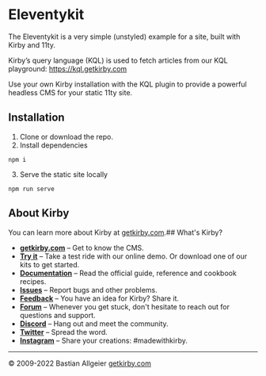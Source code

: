 # Eleventykit

The Eleventykit is a very simple (unstyled) example for a site, built with Kirby and 11ty.

Kirby’s query language (KQL) is used to fetch articles from our KQL playground: https://kql.getkirby.com

Use your own Kirby installation with the KQL plugin to provide a powerful headless CMS for your static 11ty site.

## Installation

1. Clone or download the repo. 
2. Install dependencies
```
npm i
```
3. Serve the static site locally 
```
npm run serve
```

## About Kirby

You can learn more about Kirby at [getkirby.com](https://getkirby.com).## What's Kirby?
- **[getkirby.com](https://getkirby.com)** – Get to know the CMS.
- **[Try it](https://getkirby.com/try)** – Take a test ride with our online demo. Or download one of our kits to get started.
- **[Documentation](https://getkirby.com/docs/guide)** – Read the official guide, reference and cookbook recipes.
- **[Issues](https://github.com/getkirby/kirby/issues)** – Report bugs and other problems.
- **[Feedback](https://feedback.getkirby.com)** – You have an idea for Kirby? Share it.
- **[Forum](https://forum.getkirby.com)** – Whenever you get stuck, don't hesitate to reach out for questions and support.
- **[Discord](https://chat.getkirby.com)** – Hang out and meet the community.
- **[Twitter](https://twitter.com/getkirby)** – Spread the word.
- **[Instagram](https://www.instagram.com/getkirby/)** – Share your creations: #madewithkirby.

---

© 2009-2022 Bastian Allgeier
[getkirby.com](https://getkirby.com)
